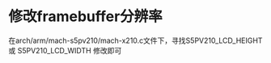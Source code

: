 # 修改framebuffer分辨率

在arch/arm/mach-s5pv210/mach-x210.c文件下，寻找S5PV210_LCD_HEIGHT 或 S5PV210_LCD_WIDTH  修改即可